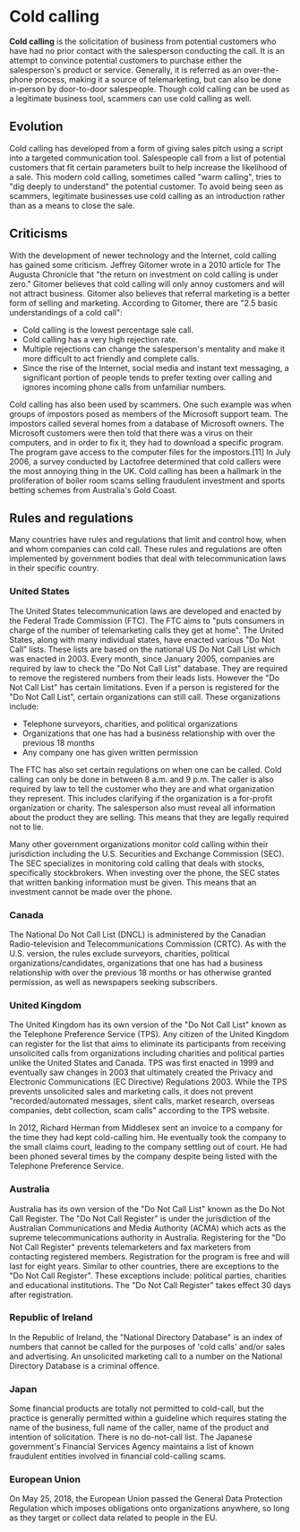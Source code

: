 # Cold calling

**Cold calling** is the solicitation of business from potential customers who have had no prior contact with the salesperson conducting the call. It is an attempt to convince potential customers to purchase either the salesperson's product or service. Generally, it is referred as an over-the-phone process, making it a source of telemarketing, but can also be done in-person by door-to-door salespeople. Though cold calling can be used as a legitimate business tool, scammers can use cold calling as well.

## Evolution
Cold calling has developed from a form of giving sales pitch using a script into a targeted communication tool. Salespeople call from a list of potential customers that fit certain parameters built to help increase the likelihood of a sale. This modern cold calling, sometimes called "warm calling", tries to "dig deeply to understand" the potential customer. To avoid being seen as scammers, legitimate businesses use cold calling as an introduction rather than as a means to close the sale.

## Criticisms
With the development of newer technology and the Internet, cold calling has gained some criticism. Jeffrey Gitomer wrote in a 2010 article for The Augusta Chronicle that "the return on investment on cold calling is under zero." Gitomer believes that cold calling will only annoy customers and will not attract business. Gitomer also believes that referral marketing is a better form of selling and marketing. According to Gitomer, there are "2.5 basic understandings of a cold call":
- Cold calling is the lowest percentage sale call.
- Cold calling has a very high rejection rate.
- Multiple rejections can change the salesperson's mentality and make it more difficult to act friendly and complete calls.
- Since the rise of the Internet, social media and instant text messaging, a significant portion of people tends to prefer texting over calling and ignores incoming phone calls from unfamiliar numbers.

Cold calling has also been used by scammers. One such example was when groups of impostors posed as members of the Microsoft support team. The impostors called several homes from a database of Microsoft owners. The Microsoft customers were then told that there was a virus on their computers, and in order to fix it, they had to download a specific program. The program gave access to the computer files for the impostors.[11] In July 2006, a survey conducted by Lactofree determined that cold callers were the most annoying thing in the UK. Cold calling has been a hallmark in the proliferation of boiler room scams selling fraudulent investment and sports betting schemes from Australia's Gold Coast.

## Rules and regulations
Many countries have rules and regulations that limit and control how, when and whom companies can cold call. These rules and regulations are often implemented by government bodies that deal with telecommunication laws in their specific country.

### **United States**
The United States telecommunication laws are developed and enacted by the Federal Trade Commission (FTC). The FTC aims to "puts consumers in charge of the number of telemarketing calls they get at home". The United States, along with many individual states, have enacted various "Do Not Call" lists. These lists are based on the national US Do Not Call List which was enacted in 2003. Every month, since January 2005, companies are required by law to check the "Do Not Call List" database. They are required to remove the registered numbers from their leads lists. However the "Do Not Call List" has certain limitations. Even if a person is registered for the "Do Not Call List", certain organizations can still call. These organizations include:
- Telephone surveyors, charities, and political organizations
- Organizations that one has had a business relationship with over the previous 18 months
- Any company one has given written permission

The FTC has also set certain regulations on when one can be called. Cold calling can only be done in between 8 a.m. and 9 p.m. The caller is also required by law to tell the customer who they are and what organization they represent. This includes clarifying if the organization is a for-profit organization or charity. The salesperson also must reveal all information about the product they are selling. This means that they are legally required not to lie.

Many other government organizations monitor cold calling within their jurisdiction including the U.S. Securities and Exchange Commission (SEC). The SEC specializes in monitoring cold calling that deals with stocks, specifically stockbrokers. When investing over the phone, the SEC states that written banking information must be given. This means that an investment cannot be made over the phone.

### **Canada**
The National Do Not Call List (DNCL) is administered by the Canadian Radio-television and Telecommunications Commission (CRTC). As with the U.S. version, the rules exclude surveyors, charities, political organizations/candidates, organizations that one has had a business relationship with over the previous 18 months or has otherwise granted permission, as well as newspapers seeking subscribers.

### **United Kingdom**
The United Kingdom has its own version of the "Do Not Call List" known as the Telephone Preference Service (TPS). Any citizen of the United Kingdom can register for the list that aims to eliminate its participants from receiving unsolicited calls from organizations including charities and political parties unlike the United States and Canada. TPS was first enacted in 1999 and eventually saw changes in 2003 that ultimately created the Privacy and Electronic Communications (EC Directive) Regulations 2003. While the TPS prevents unsolicited sales and marketing calls, it does not prevent "recorded/automated messages, silent calls, market research, overseas companies, debt collection, scam calls" according to the TPS website.

In 2012, Richard Herman from Middlesex sent an invoice to a company for the time they had kept cold-calling him. He eventually took the company to the small claims court, leading to the company settling out of court. He had been phoned several times by the company despite being listed with the Telephone Preference Service.

### **Australia**
Australia has its own version of the "Do Not Call List" known as the Do Not Call Register. The "Do Not Call Register" is under the jurisdiction of the Australian Communications and Media Authority (ACMA) which acts as the supreme telecommunications authority in Australia. Registering for the "Do Not Call Register" prevents telemarketers and fax marketers from contacting registered members. Registration for the program is free and will last for eight years. Similar to other countries, there are exceptions to the "Do Not Call Register". These exceptions include: political parties, charities and educational institutions. The "Do Not Call Register" takes effect 30 days after registration.

### **Republic of Ireland**
In the Republic of Ireland, the "National Directory Database" is an index of numbers that cannot be called for the purposes of 'cold calls' and/or sales and advertising. An unsolicited marketing call to a number on the National Directory Database is a criminal offence.

### **Japan**
Some financial products are totally not permitted to cold-call, but the practice is generally permitted within a guideline which requires stating the name of the business, full name of the caller, name of the product and intention of solicitation. There is no do-not-call list. The Japanese government's Financial Services Agency maintains a list of known fraudulent entities involved in financial cold-calling scams.

### **European Union**
On May 25, 2018, the European Union passed the General Data Protection Regulation which imposes obligations onto organizations anywhere, so long as they target or collect data related to people in the EU.